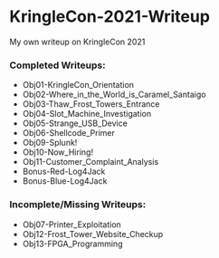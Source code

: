 # KringleCon-2021-Writeup

My own writeup on KringleCon 2021

### Completed Writeups:

- Obj01-KringleCon_Orientation
- Obj02-Where_in_the_World_is_Caramel_Santaigo
- Obj03-Thaw_Frost_Towers_Entrance
- Obj04-Slot_Machine_Investigation
- Obj05-Strange_USB_Device
- Obj06-Shellcode_Primer
- Obj09-Splunk!
- Obj10-Now_Hiring!
- Obj11-Customer_Complaint_Analysis
- Bonus-Red-Log4Jack
- Bonus-Blue-Log4Jack

### Incomplete/Missing Writeups:

- Obj07-Printer_Exploitation
- Obj12-Frost_Tower_Website_Checkup
- Obj13-FPGA_Programming
